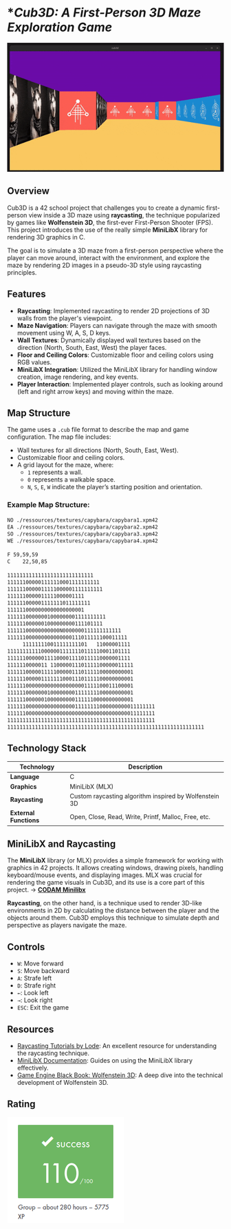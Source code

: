 # **Cub3D: A First-Person 3D Maze Exploration Game*

![gif](./ressources/readme/cub3d_demo.gif)

## **Overview**

Cub3D is a 42 school project that challenges you to create a dynamic first-person view inside a 3D maze using **raycasting**, the technique popularized by games like **Wolfenstein 3D**, the first-ever First-Person Shooter (FPS). This project introduces the use of the really simple **MiniLibX** library for rendering 3D graphics in C.

The goal is to simulate a 3D maze from a first-person perspective where the player can move around, interact with the environment, and explore the maze by rendering 2D images in a pseudo-3D style using raycasting principles.

## **Features**

- **Raycasting**: Implemented raycasting to render 2D projections of 3D walls from the player's viewpoint.
- **Maze Navigation**: Players can navigate through the maze with smooth movement using W, A, S, D keys.
- **Wall Textures**: Dynamically displayed wall textures based on the direction (North, South, East, West) the player faces.
- **Floor and Ceiling Colors**: Customizable floor and ceiling colors using RGB values.
- **MiniLibX Integration**: Utilized the MiniLibX library for handling window creation, image rendering, and key events.
- **Player Interaction**: Implemented player controls, such as looking around (left and right arrow keys) and moving within the maze.

## **Map Structure**

The game uses a `.cub` file format to describe the map and game configuration. The map file includes:
- Wall textures for all directions (North, South, East, West).
- Customizable floor and ceiling colors.
- A grid layout for the maze, where:
  - `1` represents a wall.
  - `0` represents a walkable space.
  - `N`, `S`, `E`, `W` indicate the player’s starting position and orientation.

### Example Map Structure:

```
NO ./ressources/textures/capybara/capybara1.xpm42
EA ./ressources/textures/capybara/capybara2.xpm42
SO ./ressources/textures/capybara/capybara3.xpm42
WE ./ressources/textures/capybara/capybara4.xpm42
	
F 59,59,59
C    22,50,85	 		 	

1111111111111111111111111111
111111000001111110001111111111
1111110000011111000001111111111
1111110000011111000001111
111111000001111111011111111
1111110000000000000000001
11111100000001000000001111111111
1111110000001000000000111101111
11111100000000000N0000000111111111111
111111000000000000000111011111100011111
     111111110011111111101   11000001111
1111111111100000011111110111110001101111
1111110000001111000011110111110000001111
1111110000011 110000011101111100000011111
11111100000111110000011101111100000000001
11111100000111111100011101111100000000001
11111100000000000000000001111100011100001
11111100000001000000001111111100000000001
11111100000010000000001111110000000000001
111111000000000000000011111111000000000011111111
111111000000000000000000000000000000000011111111
111111111111111111111111111111111111111111111111
1111111111111111111111111111111111111111111111111111111111111111
```

## **Technology Stack**

| Technology  | Description                                      |
|-------------|--------------------------------------------------|
| **Language**| C                                                |
| **Graphics**| MiniLibX (MLX)                                   |
| **Raycasting**| Custom raycasting algorithm inspired by Wolfenstein 3D|
| **External Functions** | Open, Close, Read, Write, Printf, Malloc, Free, etc. |

## **MiniLibX and Raycasting**

The **MiniLibX** library (or MLX) provides a simple framework for working with graphics in 42 projects. It allows creating windows, drawing pixels, handling keyboard/mouse events, and displaying images. MLX was crucial for rendering the game visuals in Cub3D, and its use is a core part of this project.
-> **[CODAM Minilibx](https://github.com/codam-coding-college/MLX42https://ft-transcendence.pro)**

**Raycasting**, on the other hand, is a technique used to render 3D-like environments in 2D by calculating the distance between the player and the objects around them. Cub3D employs this technique to simulate depth and perspective as players navigate the maze.

## **Controls**

- `W`: Move forward
- `S`: Move backward
- `A`: Strafe left
- `D`: Strafe right
- `←`: Look left
- `→`: Look right
- `ESC`: Exit the game

## **Resources**

- [Raycasting Tutorials by Lode](https://lodev.org/cgtutor/raycasting.html): An excellent resource for understanding the raycasting technique.
- [MiniLibX Documentation](https://harm-smits.github.io/42docs/libs/minilibx.html): Guides on using the MiniLibX library effectively.
- [Game Engine Black Book: Wolfenstein 3D](https://fabiensanglard.net/gebbwolf3d/book.shtml): A deep dive into the technical development of Wolfenstein 3D.

## Rating

![rating](./ressources/readme/rating.png)